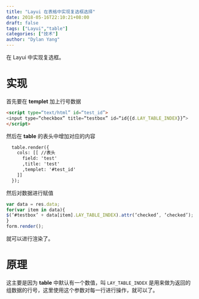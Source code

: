 ```yaml
---
title: "Layui 在表格中实现复选框选择"
date: 2018-05-16T22:10:21+08:00
draft: false
tags: ["Layui","table"]
categories: ["技术"]
author: "Dylan Yang"
---
```


在 Layui 中实现复选框。
<!--more-->

# 实现

首先要在 **templet** 加上行号数据

``` html
<script type=“text/html” id=“test_id”>
<input type=“checkbox” title=“testbox” id=“id{{d.LAY_TABLE_INDEX}}”>
</script>
```

然后在 **table** 的表头中增加对应的内容

``` html
  table.render({
    cols: [[ //表头
      field: 'test'
      ,title: 'test'
      ,templet: '#test_id'
    ]]
  });
```

然后对数据进行赋值

``` javascript
var data = res.data;
for(var item in data){
$(‘#testbox’ + data[item].LAY_TABLE_INDEX).attr(‘checked’, ‘checked’);
}
form.render();
```
就可以进行渲染了。

# 原理

这主要是因为 **table** 中默认有一个数值，叫 `LAY_TABLE_INDEX` 是用来做为返回的组数据的行号，这里使用这个参数对每一行进行操作，就可以了。